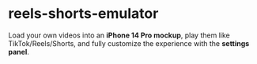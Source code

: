 # reels-shorts-emulator
Load your own videos into an **iPhone 14 Pro mockup**, play them like TikTok/Reels/Shorts, and fully customize the experience with the **settings panel**.
